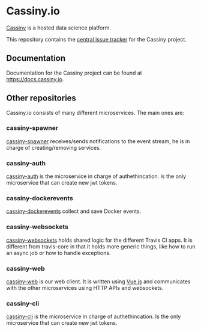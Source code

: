 # Cassiny.io

[Cassiny](https://www.cassiny.io) is a hosted data science platform.

This repository contains the [central issue
tracker](https://github.com/cassinyio/cassinyio/issues) for the Cassiny project.

## Documentation

Documentation for the Cassiny project can be found at <https://docs.cassiny.io>.

## Other repositories

Cassiny.io consists of many different microservices. The main ones are:

### cassiny-spawner

[cassiny-spawner](https://github.com/cassinyio/cassiny-spawner) receives/sends
notifications to the event stream, he is in charge of creating/removing services.

### cassiny-auth

[cassiny-auth](https://github.com/cassinyio/cassiny-auth) is the microservice in charge of authethincation. Is the only microservice that can create new jwt tokens.

### cassiny-dockerevents

[cassiny-dockerevents](https://github.com/cassinyio/cassiny-dockerevents) collect and save Docker events.

### cassiny-websockets

[cassiny-websockets](https://github.com/cassinyio/cassiny-websockets) holds shared
logic for the different Travis CI apps. It is different from travis-core in
that it holds more generic things, like how to run an async job or how to
handle exceptions.

### cassiny-web

[cassiny-web](https://github.com/cassinyio/cassiny-web) is our web client.
It is written using [Vue.js](http://www.vuejs.org) and communicates with the other microservices using HTTP APIs and websockets.

### cassiny-cli

[cassiny-cli](https://github.com/cassinyio/cassiny-cli) is the microservice in charge of authethincation. Is the only microservice that can create new jwt tokens.